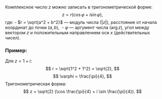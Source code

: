 Комплексное число $z$ можно записать в тригонометрической форме: $$ z = r (\cos \varphi + i \sin \varphi), $$ где:
- $r = \sqrt{a^2 + b^2}$ — модуль числа ($|z|$), расстояние от начала координат до точки $(a, b)$, 
- $\varphi$ — аргумент числа ($\arg z$), угол между вектором $z$ и положительным направлением оси $x$ (действительных чисел).

### Пример:
Для $z = 1 + i$: $$ r = \sqrt{1^2 + 1^2} = \sqrt{2}, $$ $$ \varphi = \frac{\pi}{4}, $$ Тригонометрическая форма: $$ z = \sqrt{2} (\cos \frac{\pi}{4} + i \sin \frac{\pi}{4}). $$